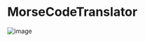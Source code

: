 # MorseCodeTranslator

![image](https://github.com/xorz57/MorseCodeTranslator/assets/84932056/f53f08c7-8c3b-4634-aa46-b4a6794b6a49)
